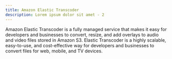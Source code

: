 ```yaml
---
title: Amazon Elastic Transcoder
description: Lorem ipsum dolor sit amet - 2
---
```


Amazon Elastic Transcoder is a fully managed service that makes it easy for developers and businesses to convert, resize, and add overlays to audio and video files stored in Amazon S3. Elastic Transcoder is a highly scalable, easy-to-use, and cost-effective way for developers and businesses to convert files for web, mobile, and TV devices.